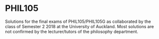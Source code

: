 # PHIL105
Solutions for the final exams of PHIL105/PHIL105G as collaborated by the class of Semester 2 2018 at the University of Auckland.
Most solutions are not confirmed by the lecturer/tutors of the philosophy department.
